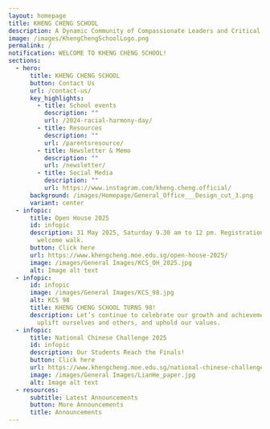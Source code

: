 ```yaml
---
layout: homepage
title: KHENG CHENG SCHOOL
description: A Dynamic Community of Compassionate Leaders and Critical Thinkers.
image: /images/KhengChengSchoolLogo.png
permalink: /
notification: WELCOME TO KHENG CHENG SCHOOL!
sections:
  - hero:
      title: KHENG CHENG SCHOOL
      button: Contact Us
      url: /contact-us/
      key_highlights:
        - title: School events
          description: ""
          url: /2024-racial-harmony-day/
        - title: Resources
          description: ""
          url: /parentsresource/
        - title: Newsletter & Memo
          description: ""
          url: /newsletter/
        - title: Social Media
          description: ""
          url: https://www.instagram.com/kheng.cheng.official/
      background: /images/Homepage/General_Office___Design_cut_3.png
      variant: center
  - infopic:
      title: Open House 2025
      id: infopic
      description: 31 May 2025, Saturday 9.30 am to 12 pm. Registration are closed. We
        welcome walk.
      button: Click here
      url: https://www.khengcheng.moe.edu.sg/open-house-2025/
      image: /images/General Images/KCS_OH_2025.jpg
      alt: Image alt text
  - infopic:
      id: infopic
      image: /images/General Images/KCS_98.jpg
      alt: KCS 98
      title: KHENG CHENG SCHOOL TURNS 98!
      description: Let’s continue to celebrate our growth and achievements as we
        uplift ourselves and others, and uphold our values.
  - infopic:
      title: National Chinese Challenge 2025
      id: infopic
      description: Our Students Reach the Finals!
      button: Click here
      url: https://www.khengcheng.moe.edu.sg/national-chinese-challenge-2025/
      image: /images/General Images/LianHe_paper.jpg
      alt: Image alt text
  - resources:
      subtitle: Latest Announcements
      button: More Announcements
      title: Announcements
---
```

